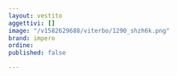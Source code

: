```yaml
---
layout: vestito
aggettivi: []
image: "/v1582629688/viterbo/1290_shzh6k.png"
brand: impero
ordine: 
published: false

---
```

